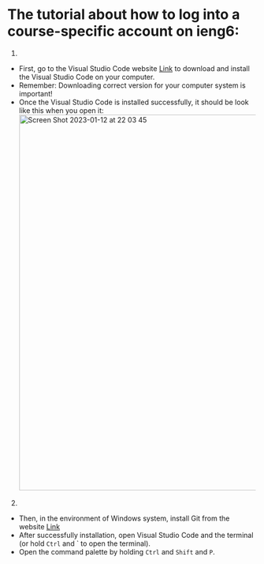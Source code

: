 # The tutorial about how to log into a course-specific account on ieng6:
1. 
- First, go to the Visual Studio Code website [Link](https://code.visualstudio.com/) to download and install the Visual Studio Code on your computer. 
- Remember: Downloading correct version for your computer system is important!
- Once the Visual Studio Code is installed successfully, it should be look like this when you open it:<img width="761" alt="Screen Shot 2023-01-12 at 22 03 45" src="https://user-images.githubusercontent.com/122571811/212253011-84616609-3be1-4deb-8af1-bbdfe89387fe.png">
2. 
- Then, in the environment of Windows system, install Git from the website [Link](https://gitforwindows.org/)
- After successfully installation, open Visual Studio Code and the terminal (or hold `Ctrl` and ` to open the terminal).
- Open the command palette by holding `Ctrl` and `Shift` and `P`.
                                                                               
